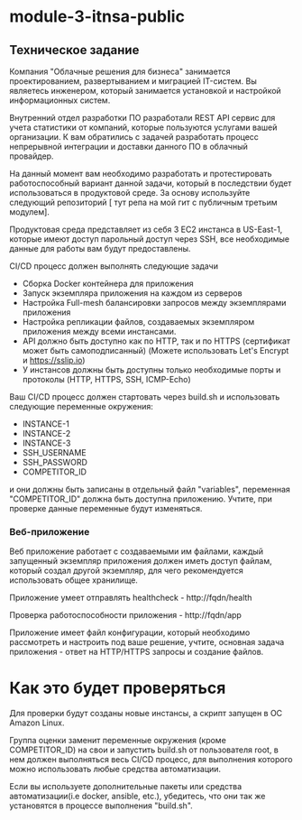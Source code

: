 # module-3-itnsa-public

## Техническое задание

Компания "Облачные решения для бизнеса" занимается проектированием, развертыванием и миграцией IT-систем. Вы являетесь инженером, который занимается установкой и настройкой информационных систем. 

Внутренний отдел разработки ПО разработали REST API сервис для учета статистики от компаний, которые пользуются услугами вашей организации. К вам обратились с задачей разработать процесс непрерывной интеграции и доставки данного ПО в облачный провайдер.

На данный момент вам необходимо разработать и протестировать работоспособный вариант данной задачи, который в последствии будет использоваться в продуктовой среде. За основу используйте следующий репозиторий [ тут репа на мой гит с публичным третьим модулем].

Продуктовая среда представляет из себя 3 EC2 инстанса в US-East-1, которые имеют доступ парольный доступ через SSH, все необходимые данные для работы вам будут предоставлены.

CI/CD процесс должен выполнять следующие задачи
* Сборка Docker контейнера для приложения
* Запуск экземпляра приложения на каждом из серверов
* Настройка Full-mesh балансировки запросов между экземплярами приложения
* Настройка репликации файлов, создаваемых экземпляром приложения между всеми инстансами.
* API должно быть доступно как по HTTP, так и по HTTPS (сертификат может быть самоподписанный) (Можете использовать Let's Encrypt и https://sslip.io)
* У инстансов должны быть доступны только необходимые порты и протоколы (HTTP, HTTPS, SSH, ICMP-Echo)
  
Ваш CI/CD процесс должен стартовать через build.sh и использовать следующие переменные окружения:
* INSTANCE-1
* INSTANCE-2
* INSTANCE-3
* SSH_USERNAME
* SSH_PASSWORD
* COMPETITOR_ID 

и они должны быть записаны в отдельный файл "variables", переменная "COMPETITOR_ID" должна быть доступна приложению. Учтите, при проверке данные переменные будут изменяться.


### Веб-приложение
Веб приложение работает с создаваемыми им файлами, каждый запущенный экземпляр приложения должен иметь доступ файлам, который создал другой экземпляр, для чего рекомендуется использовать общее хранилище.

Приложение умеет отправлять healthcheck - http://fqdn/health

Проверка работоспособности приложения - http://fqdn/app

Приложение имеет файл конфигурации, который необходимо рассмотреть и настроить под ваше решение, учтите, основная задача приложения - ответ на HTTP/HTTPS запросы и создание файлов.

# Как это будет проверяться

Для проверки будут созданы новые инстансы, а скрипт запущен в ОС Amazon Linux. 

Группа оценки заменит переменные окружения (кроме COMPETITOR_ID) на свои и запустить build.sh от пользователя root, в нем должен выполняться весь CI/CD процесс, для выполнения которого можно использовать любые средства автоматизации. 

Если вы используете дополнительные пакеты или средства автоматизации(i.e docker, ansible, etc.), убедитесь, что они так же установятся в процессе выполнения "build.sh".

